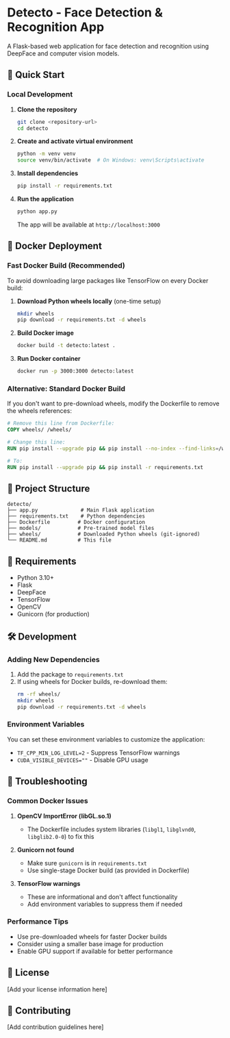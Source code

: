 # Detecto - Face Detection & Recognition App

A Flask-based web application for face detection and recognition using DeepFace and computer vision models.

## 🚀 Quick Start

### Local Development

1. **Clone the repository**
   ```bash
   git clone <repository-url>
   cd detecto
   ```

2. **Create and activate virtual environment**
   ```bash
   python -m venv venv
   source venv/bin/activate  # On Windows: venv\Scripts\activate
   ```

3. **Install dependencies**
   ```bash
   pip install -r requirements.txt
   ```

4. **Run the application**
   ```bash
   python app.py
   ```

   The app will be available at `http://localhost:3000`

## 🐳 Docker Deployment

### Fast Docker Build (Recommended)

To avoid downloading large packages like TensorFlow on every Docker build:

1. **Download Python wheels locally** (one-time setup)
   ```bash
   mkdir wheels
   pip download -r requirements.txt -d wheels
   ```

2. **Build Docker image**
   ```bash
   docker build -t detecto:latest .
   ```

3. **Run Docker container**
   ```bash
   docker run -p 3000:3000 detecto:latest
   ```

### Alternative: Standard Docker Build

If you don't want to pre-download wheels, modify the Dockerfile to remove the wheels references:

```dockerfile
# Remove this line from Dockerfile:
COPY wheels/ /wheels/

# Change this line:
RUN pip install --upgrade pip && pip install --no-index --find-links=/wheels -r requirements.txt

# To:
RUN pip install --upgrade pip && pip install -r requirements.txt
```

## 📁 Project Structure

```
detecto/
├── app.py              # Main Flask application
├── requirements.txt    # Python dependencies
├── Dockerfile         # Docker configuration
├── models/            # Pre-trained model files
├── wheels/            # Downloaded Python wheels (git-ignored)
└── README.md          # This file
```

## 🔧 Requirements

- Python 3.10+
- Flask
- DeepFace
- TensorFlow
- OpenCV
- Gunicorn (for production)

## 🛠️ Development

### Adding New Dependencies

1. Add the package to `requirements.txt`
2. If using wheels for Docker builds, re-download them:
   ```bash
   rm -rf wheels/
   mkdir wheels
   pip download -r requirements.txt -d wheels
   ```

### Environment Variables

You can set these environment variables to customize the application:

- `TF_CPP_MIN_LOG_LEVEL=2` - Suppress TensorFlow warnings
- `CUDA_VISIBLE_DEVICES=""` - Disable GPU usage

## 🐛 Troubleshooting

### Common Docker Issues

1. **OpenCV ImportError (libGL.so.1)**
   - The Dockerfile includes system libraries (`libgl1`, `libglvnd0`, `libglib2.0-0`) to fix this

2. **Gunicorn not found**
   - Make sure `gunicorn` is in `requirements.txt`
   - Use single-stage Docker build (as provided in Dockerfile)

3. **TensorFlow warnings**
   - These are informational and don't affect functionality
   - Add environment variables to suppress them if needed

### Performance Tips

- Use pre-downloaded wheels for faster Docker builds
- Consider using a smaller base image for production
- Enable GPU support if available for better performance

## 📄 License

[Add your license information here]

## 🤝 Contributing

[Add contribution guidelines here]
